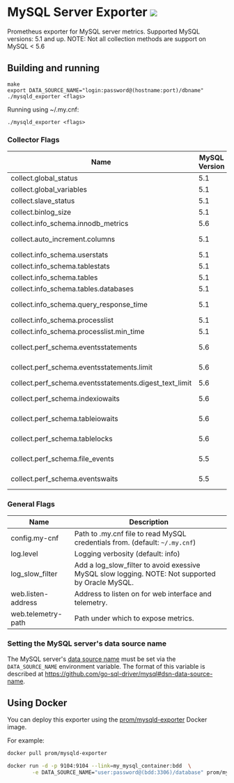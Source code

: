 # MySQL Server Exporter <img src="https://travis-ci.org/prometheus/mysqld_exporter.svg" />

Prometheus exporter for MySQL server metrics.
Supported MySQL versions: 5.1 and up.
NOTE: Not all collection methods are support on MySQL < 5.6

## Building and running

    make
    export DATA_SOURCE_NAME="login:password@(hostname:port)/dbname"
    ./mysqld_exporter <flags>

Running using ~/.my.cnf:

    ./mysqld_exporter <flags>

### Collector Flags

Name                                                   | MySQL Version | Description
-------------------------------------------------------|---------------|------------------------------------------------------------------------------------
collect.global_status                                  | 5.1           | Collect from SHOW GLOBAL STATUS (Enabled by default)
collect.global_variables                               | 5.1           | Collect from SHOW GLOBAL VARIABLES (Enabled by default)
collect.slave_status                                   | 5.1           | Collect from SHOW SLAVE STATUS (Enabled by default)
collect.binlog_size                                    | 5.1           | Collect the current size of all registered binlog files
collect.info_schema.innodb_metrics                     | 5.6           | Collect metrics from information_schema.innodb_metrics.
collect.auto_increment.columns                         | 5.1           | Collect auto_increment columns and max values from information_schema.
collect.info_schema.userstats                          | 5.1           | If running with userstat=1, set to true to collect user statistics.
collect.info_schema.tablestats                         | 5.1           | If running with userstat=1, set to true to collect table statistics.
collect.info_schema.tables                             | 5.1           | Collect metrics from information_schema.tables.
collect.info_schema.tables.databases                   | 5.1           | The list of databases to collect table stats for, or '`*`' for all.
collect.info_schema.query_response_time                | 5.1           | Collect query response time distribution if query_response_time_stats is ON.
collect.info_schema.processlist                        | 5.1           | Collect thread state counts from information_schema.processlist.
collect.info_schema.processlist.min_time               | 5.1           | Minimum time a thread must be in each state to be counted
collect.perf_schema.eventsstatements                   | 5.6           | Collect metrics from performance_schema.events_statements_summary_by_digest.
collect.perf_schema.eventsstatements.limit             | 5.6           | Limit the number of events statements digests by response time. (default: 250)
collect.perf_schema.eventsstatements.digest_text_limit | 5.6           | Maximum length of the normalized statement text. (default: 120)
collect.perf_schema.indexiowaits                       | 5.6           | Collect metrics from performance_schema.table_io_waits_summary_by_index_usage.
collect.perf_schema.tableiowaits                       | 5.6           | Collect metrics from performance_schema.table_io_waits_summary_by_table.
collect.perf_schema.tablelocks                         | 5.6           | Collect metrics from performance_schema.table_lock_waits_summary_by_table.
collect.perf_schema.file_events                        | 5.5           | Collect metrics from performance_schema.file_summary_by_event_name.
collect.perf_schema.eventswaits                        | 5.5           | Collect metrics from performance_schema.events_waits_summary_global_by_event_name.


### General Flags
Name                                       | Description
-------------------------------------------|--------------------------------------------------------------------------------------------------
config.my-cnf                              | Path to .my.cnf file to read MySQL credentials from. (default: `~/.my.cnf`)
log.level                                  | Logging verbosity (default: info)
log_slow_filter                            | Add a log_slow_filter to avoid exessive MySQL slow logging.  NOTE: Not supported by Oracle MySQL.
web.listen-address                         | Address to listen on for web interface and telemetry.
web.telemetry-path                         | Path under which to expose metrics.

### Setting the MySQL server's data source name

The MySQL server's [data source name](http://en.wikipedia.org/wiki/Data_source_name)
must be set via the `DATA_SOURCE_NAME` environment variable.
The format of this variable is described at https://github.com/go-sql-driver/mysql#dsn-data-source-name.

## Using Docker

You can deploy this exporter using the [prom/mysqld-exporter](https://registry.hub.docker.com/u/prom/mysqld-exporter/) Docker image.

For example:

```bash
docker pull prom/mysqld-exporter

docker run -d -p 9104:9104 --link=my_mysql_container:bdd  \
        -e DATA_SOURCE_NAME="user:password@(bdd:3306)/database" prom/mysqld-exporter
```
